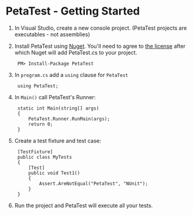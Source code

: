 # PetaTest - Getting Started

1. In Visual Studio, create a new console project.  (PetaTest projects are executables - not assemblies)

2. Install PetaTest using [Nuget](http://nuget.org/List/Packages/PetaTest).  You'll need to agree to 
	[the license](license) after which Nuget will add PetaTest.cs to your project.

        PM> Install-Package PetaTest

3. In `program.cs` add a `using` clause for `PetaTest`

		using PetaTest;

4. In `Main()` call PetaTest's Runner:

		static int Main(string[] args)
		{
			PetaTest.Runner.RunMain(args);
			return 0;
		}

5. Create a test fixture and test case:

		[TestFixture]
		public class MyTests
		{
			[Test]
			public void Test1()
			{
				Assert.AreNotEqual("PetaTest", "NUnit");
			}
		}

6. Run the project and PetaTest will execute all your tests.

